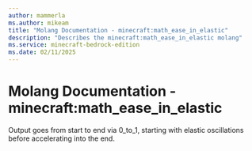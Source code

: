 ```yaml
---
author: mammerla
ms.author: mikeam
title: "Molang Documentation - minecraft:math_ease_in_elastic"
description: "Describes the minecraft:math_ease_in_elastic molang"
ms.service: minecraft-bedrock-edition
ms.date: 02/11/2025 
---
```


# Molang Documentation - minecraft:math_ease_in_elastic

Output goes from start to end via 0_to_1, starting with elastic oscillations before accelerating into the end.
